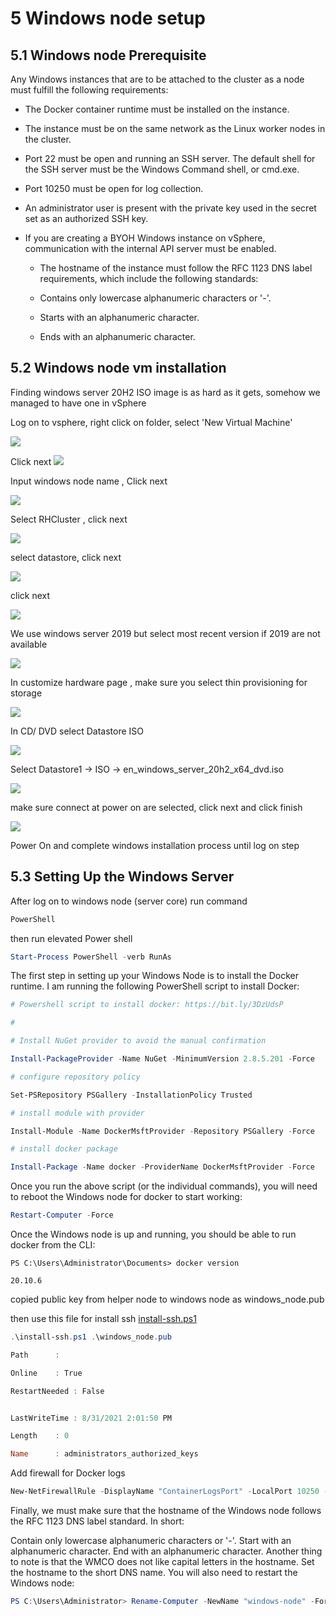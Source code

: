 
# 5 Windows node setup <a name="5"></a>
## 5.1 Windows node Prerequisite <a name="5-1"></a>
Any Windows instances that are to be attached to the cluster as a node must fulfill the following requirements:

- The Docker container runtime must be installed on the instance.
- The instance must be on the same network as the Linux worker nodes in the cluster.
- Port 22 must be open and running an SSH server.
The default shell for the SSH server must be the Windows Command shell, or cmd.exe.
- Port 10250 must be open for log collection.

- An administrator user is present with the private key used in the secret set as an authorized SSH key.

- If you are creating a BYOH Windows instance on vSphere, communication with the internal API server must be enabled.

    - The hostname of the instance must follow the RFC 1123 DNS label requirements, which include the following standards:

    - Contains only lowercase alphanumeric characters or '-'.

    - Starts with an alphanumeric character.
    - Ends with an alphanumeric character.

## 5.2 Windows node vm installation <a name="5-2"></a>
Finding windows server 20H2 ISO image is  as hard as it gets, somehow we managed to have one in vSphere 

Log on to vsphere, right click on folder, select 'New Virtual Machine'

![](images/2022-01-20-02-13-10.png)

Click next
![](images/2022-01-20-02-13-51.png)

Input windows node name , Click next

![](images/2022-01-20-02-15-02.png)

Select RHCluster , click next

![](images/2022-01-20-02-15-30.png)

select datastore, click next 

![](images/2022-01-20-02-15-54.png)

click next

![](images/2022-01-20-02-17-51.png)

We use windows server 2019 but select most recent version if 2019 are not available

![](images/2022-01-20-02-18-50.png)

In customize hardware page , make sure you select thin provisioning for storage

![](images/2022-01-20-02-37-00.png)

In CD/ DVD select Datastore ISO

![](images/2022-01-20-02-28-08.png)

Select Datastore1 -> ISO -> en_windows_server_20h2_x64_dvd.iso

![](images/2022-01-20-02-33-48.png)

make sure connect at power on are selected, click next and click finish

![](images/2022-01-20-02-35-51.png)

Power On and complete windows installation process until log on step


## 5.3 Setting Up the Windows Server <a name="5-3"></a>

After log on to windows node (server core) run command
```cmd
PowerShell
```

then run elevated Power shell
```PowerShell
Start-Process PowerShell -verb RunAs
```
The first step in setting up your Windows Node is to install the Docker runtime. I am running the following PowerShell script to install Docker:

```PowerShell
# Powershell script to install docker: https://bit.ly/3DzUdsP

#

# Install NuGet provider to avoid the manual confirmation

Install-PackageProvider -Name NuGet -MinimumVersion 2.8.5.201 -Force

# configure repository policy

Set-PSRepository PSGallery -InstallationPolicy Trusted

# install module with provider

Install-Module -Name DockerMsftProvider -Repository PSGallery -Force

# install docker package

Install-Package -Name docker -ProviderName DockerMsftProvider -Force
```

Once you run the above script (or the individual commands), you will need to reboot the Windows node for docker to start working:

```PowerShell
Restart-Computer -Force
```
Once the Windows node is up and running, you should be able to run docker from the CLI:

```
PS C:\Users\Administrator\Documents> docker version

20.10.6
```

copied public key from helper node to windows node as windows_node.pub



then use this file for install ssh [install-ssh.ps1](install-ssh.ps1)

```PowerShell
.\install-ssh.ps1 .\windows_node.pub

Path      :

Online    : True

RestartNeeded : False


LastWriteTime : 8/31/2021 2:01:50 PM

Length    : 0

Name      : administrators_authorized_keys

```


Add firewall for Docker logs
```PowerShell
New-NetFirewallRule -DisplayName "ContainerLogsPort" -LocalPort 10250 -Enabled True -Direction Inbound -Protocol TCP -Action Allow -EdgeTraversalPolicy Allow
```

Finally, we must make sure that the hostname of the Windows node follows the RFC 1123 DNS label standard. In short:

Contain only lowercase alphanumeric characters or '-'.
Start with an alphanumeric character.
End with an alphanumeric character.
Another thing to note is that the WMCO does not like capital letters in the hostname. Set the hostname to the short DNS name. You will also need to restart the Windows node:

```PowerShell
PS C:\Users\Administrator> Rename-Computer -NewName "windows-node" -Force -Restart
```
